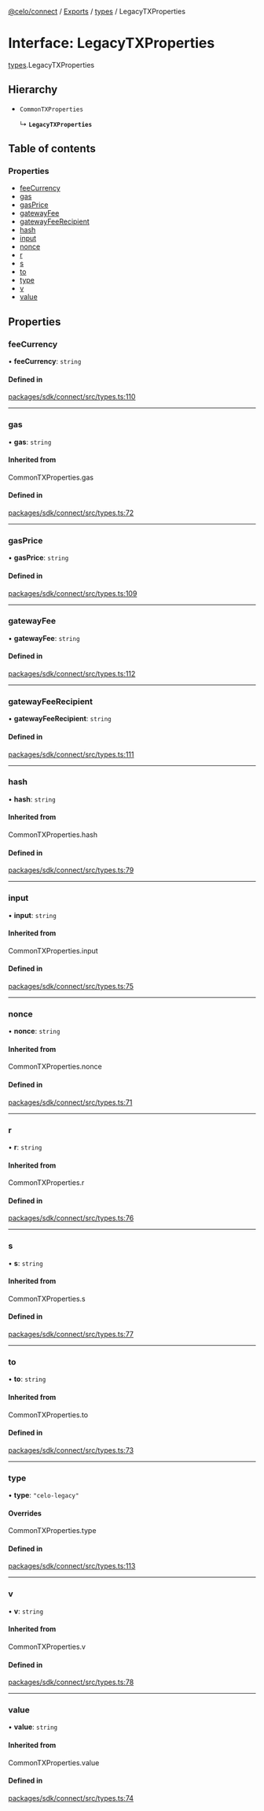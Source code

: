 [@celo/connect](../README.md) / [Exports](../modules.md) / [types](../modules/types.md) / LegacyTXProperties

# Interface: LegacyTXProperties

[types](../modules/types.md).LegacyTXProperties

## Hierarchy

- `CommonTXProperties`

  ↳ **`LegacyTXProperties`**

## Table of contents

### Properties

- [feeCurrency](types.LegacyTXProperties.md#feecurrency)
- [gas](types.LegacyTXProperties.md#gas)
- [gasPrice](types.LegacyTXProperties.md#gasprice)
- [gatewayFee](types.LegacyTXProperties.md#gatewayfee)
- [gatewayFeeRecipient](types.LegacyTXProperties.md#gatewayfeerecipient)
- [hash](types.LegacyTXProperties.md#hash)
- [input](types.LegacyTXProperties.md#input)
- [nonce](types.LegacyTXProperties.md#nonce)
- [r](types.LegacyTXProperties.md#r)
- [s](types.LegacyTXProperties.md#s)
- [to](types.LegacyTXProperties.md#to)
- [type](types.LegacyTXProperties.md#type)
- [v](types.LegacyTXProperties.md#v)
- [value](types.LegacyTXProperties.md#value)

## Properties

### feeCurrency

• **feeCurrency**: `string`

#### Defined in

[packages/sdk/connect/src/types.ts:110](https://github.com/celo-org/developer-tooling/blob/master/packages/sdk/connect/src/types.ts#L110)

___

### gas

• **gas**: `string`

#### Inherited from

CommonTXProperties.gas

#### Defined in

[packages/sdk/connect/src/types.ts:72](https://github.com/celo-org/developer-tooling/blob/master/packages/sdk/connect/src/types.ts#L72)

___

### gasPrice

• **gasPrice**: `string`

#### Defined in

[packages/sdk/connect/src/types.ts:109](https://github.com/celo-org/developer-tooling/blob/master/packages/sdk/connect/src/types.ts#L109)

___

### gatewayFee

• **gatewayFee**: `string`

#### Defined in

[packages/sdk/connect/src/types.ts:112](https://github.com/celo-org/developer-tooling/blob/master/packages/sdk/connect/src/types.ts#L112)

___

### gatewayFeeRecipient

• **gatewayFeeRecipient**: `string`

#### Defined in

[packages/sdk/connect/src/types.ts:111](https://github.com/celo-org/developer-tooling/blob/master/packages/sdk/connect/src/types.ts#L111)

___

### hash

• **hash**: `string`

#### Inherited from

CommonTXProperties.hash

#### Defined in

[packages/sdk/connect/src/types.ts:79](https://github.com/celo-org/developer-tooling/blob/master/packages/sdk/connect/src/types.ts#L79)

___

### input

• **input**: `string`

#### Inherited from

CommonTXProperties.input

#### Defined in

[packages/sdk/connect/src/types.ts:75](https://github.com/celo-org/developer-tooling/blob/master/packages/sdk/connect/src/types.ts#L75)

___

### nonce

• **nonce**: `string`

#### Inherited from

CommonTXProperties.nonce

#### Defined in

[packages/sdk/connect/src/types.ts:71](https://github.com/celo-org/developer-tooling/blob/master/packages/sdk/connect/src/types.ts#L71)

___

### r

• **r**: `string`

#### Inherited from

CommonTXProperties.r

#### Defined in

[packages/sdk/connect/src/types.ts:76](https://github.com/celo-org/developer-tooling/blob/master/packages/sdk/connect/src/types.ts#L76)

___

### s

• **s**: `string`

#### Inherited from

CommonTXProperties.s

#### Defined in

[packages/sdk/connect/src/types.ts:77](https://github.com/celo-org/developer-tooling/blob/master/packages/sdk/connect/src/types.ts#L77)

___

### to

• **to**: `string`

#### Inherited from

CommonTXProperties.to

#### Defined in

[packages/sdk/connect/src/types.ts:73](https://github.com/celo-org/developer-tooling/blob/master/packages/sdk/connect/src/types.ts#L73)

___

### type

• **type**: ``"celo-legacy"``

#### Overrides

CommonTXProperties.type

#### Defined in

[packages/sdk/connect/src/types.ts:113](https://github.com/celo-org/developer-tooling/blob/master/packages/sdk/connect/src/types.ts#L113)

___

### v

• **v**: `string`

#### Inherited from

CommonTXProperties.v

#### Defined in

[packages/sdk/connect/src/types.ts:78](https://github.com/celo-org/developer-tooling/blob/master/packages/sdk/connect/src/types.ts#L78)

___

### value

• **value**: `string`

#### Inherited from

CommonTXProperties.value

#### Defined in

[packages/sdk/connect/src/types.ts:74](https://github.com/celo-org/developer-tooling/blob/master/packages/sdk/connect/src/types.ts#L74)
